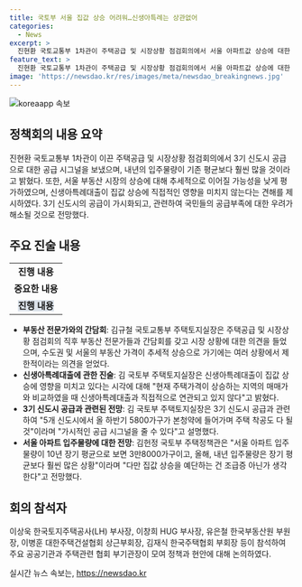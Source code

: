 ```yaml
---
title: 국토부 서울 집값 상승 어려워…신생아특례는 상관없어
categories:
  - News
excerpt: >
  진현환 국토교통부 1차관이 주택공급 및 시장상황 점검회의에서 서울 아파트값 상승에 대한 우려를 경감시키고, 3기 신도시로 인한 가시적 공급 시그널과 내년 입주물량 증가에 대한 가능성을 언급했다. 또한, 신생아특례대출이 집값 상승에 미치는 영향과 3기 신도시 사업 리스크 등에 대해 설명하며, 정부의 주택 공급 확대 정책에 대한 다각도 접근을 강조했다.
feature_text: >
  진현환 국토교통부 1차관이 주택공급 및 시장상황 점검회의에서 서울 아파트값 상승에 대한 우려를 경감시키고, 3기 신도시로 인한 가시적 공급 시그널과 내년 입주물량 증가에 대한 가능성을 언급했다. 또한, 신생아특례대출이 집값 상승에 미치는 영향과 3기 신도시 사업 리스크 등에 대해 설명하며, 정부의 주택 공급 확대 정책에 대한 다각도 접근을 강조했다.
image: 'https://newsdao.kr/res/images/meta/newsdao_breakingnews.jpg'
---
```


<p><img src="https://newsdao.kr/res/images/meta/newsdao_breakingnews.jpg" alt="koreaapp 속보" /></p>

<h2 data-ke-size="size26">정책회의 내용 요약</h2>

<p data-ke-size="size16">진현환 국토교통부 1차관이 이끈 주택공급 및 시장상황 점검회의에서 3기 신도시 공급으로 대한 공급 시그널을 보냈으며, 내년의 입주물량이 기존 평균보다 훨씬 많을 것이라고 밝혔다. 또한, 서울 부동산 시장의 상승에 대해 추세적으로 이어질 가능성을 낮게 평가하였으며, 신생아특례대출이 집값 상승에 직접적인 영향을 미치지 않는다는 견해를 제시하였다. 3기 신도시의 공급이 가시화되고, 관련하여 국민들의 공급부족에 대한 우려가 해소될 것으로 전망했다.</p>

<h2 data-ke-size="size26">주요 진술 내용</h2>

<table>
  <tr>
    <td style="text-align: center; height: 17px;"><b>진행 내용</b></td>
  </tr>
  <tr>
    <td style="text-align: center; height: 17px;"><b>중요한 내용</b></td>
  </tr>
  <tr>
    <td style="text-align: center; height: 17px;"><b><span style="background-color: #21538527;">진행 내용</span></b></td>
  </tr>
</table>

<ul>
  <li><b>부동산 전문가와의 간담회</b>: 김규철 국토교통부 주택토지실장은 주택공급 및 시장상황 점검회의 직후 부동산 전문가들과 간담회를 갖고 시장 상황에 대한 의견을 들었으며, 수도권 및 서울의 부동산 가격이 추세적 상승으로 가기에는 여러 상황에서 제한적이라는 의견을 얻었다.</li>
  <li><b>신생아특례대출에 관한 진술</b>: 김 국토부 주택토지실장은 신생아특례대출이 집값 상승에 영향을 미치고 있다는 시각에 대해 "현재 주택가격이 상승하는 지역의 매매가와 비교하였을 때 신생아특례대출과 직접적으로 연관되고 있지 않다"고 밝혔다.</li>
  <li><b>3기 신도시 공급과 관련된 전망</b>: 김 국토부 주택토지실장은 3기 신도시 공급과 관련하여 "5개 신도시에서 올 하반기 5800가구가 본청약에 들어가며 주택 착공도 다 될 것"이라며 "가시적인 공급 시그널을 줄 수 있다"고 설명했다.</li>
  <li><b>서울 아파트 입주물량에 대한 전망</b>: 김헌정 국토부 주택정책관은 "서울 아파트 입주물량이 10년 장기 평균으로 보면 3만8000가구이고, 올해, 내년 입주물량은 장기 평균보다 훨씬 많은 상황"이라며 "다만 집값 상승을 예단하는 건 조급증 아닌가 생각한다"고 전망했다.</li>
</ul>

<h2 data-ke-size="size26">회의 참석자</h2>

<p data-ke-size="size16">이상욱 한국토지주택공사(LH) 부사장, 이창희 HUG 부사장, 유은철 한국부동산원 부원장, 이병훈 대한주택건설협회 상근부회장, 김재식 한국주택협회 부회장 등이 참석하여 주요 공공기관과 주택관련 협회 부기관장이 모여 정책과 현안에 대해 논의하였다.</p>
실시간 뉴스 속보는, <a href="https://newsdao.kr" rel="dofollow">https://newsdao.kr</a>


